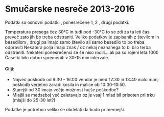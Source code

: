 # Smučarske nesreče 2013-2016

Podatki so osnovni podatki , ponesrečene 1, 2 , drugi podatki.

Temperatura presega čez 30°C in tudi pod -30°C to se zdi za ta leti čas preveč zato jih bo treba odstraniti.
Veliko podatkov je zapisanih z številom in besedilom , drugi pa imajo samo število ali samo besedilo to bo treba odpraviti
Nekatera polja imajo znak / oz nekaj neznanega to bi bilo terba odstraniti.
Nekateri ponesrečenci se še niso rodili... ali pa so rojeni leta 1000
Čase bi bilo dobro spremeniti v 30-15 min intervale.


#### Cilji:
<div>
<ul>
  <li>Največ poškodb od 9:30 - 16:00 vendar je med 12:30 in 13:40 malo manj poškodb verjetno zaradi kosila in malice ob 10:30-10:50.</li>
  <li>Starejši od 30 imajo večjo možnost hujše poškodbe?</li>
  <li>Mlajši se medseboj več zaletavajo oz je vsaj 1 mlad bil prisoten pri trku (mlajši do 25-30 let?)</li>
</ul>
</div>


Podatke je potrebno veliko še obdelati da bodo primernejši.


